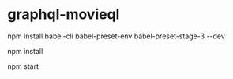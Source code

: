# graphql-movieql


npm install babel-cli babel-preset-env babel-preset-stage-3 --dev


npm install

npm start